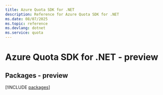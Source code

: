 ```yaml
---
title: Azure Quota SDK for .NET
description: Reference for Azure Quota SDK for .NET
ms.date: 08/07/2025
ms.topic: reference
ms.devlang: dotnet
ms.service: quota
---
```

# Azure Quota SDK for .NET - preview
## Packages - preview
[!INCLUDE [packages](quota-index.md)]
